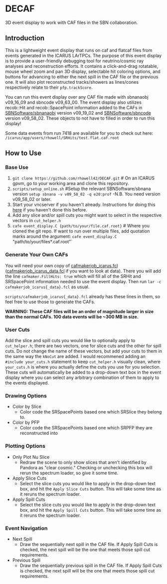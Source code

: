 # DECAF
3D event display to work with CAF files in the SBN collaboration.

## Introduction
This is a lightweight event display that runs on caf and flatcaf files from events generated in the ICARUS LArTPCs. The purpose of this event display is to provide a user-friendly debugging tool for neutrino/cosmic ray analyses and reconstruction efforts. It contains a click-and-drag rotatable, mouse wheel zoom and pan 3D display, selectable hit coloring options, and buttons for advancing to either the next spill in the CAF file or the previous one. It will also plot reconstructed tracks/showers as lines/cones respectively relate to their `pfp.trackScore`.

You can run this event display over any CAF file made with sbnanaobj v09_16_09 and sbncode v09_63_00. The event display also utilizes recob::Hit and recob::SpacePoint information added to the CAFs in [SBNSoftware/sbnanaobj](https://github.com/SBNSoftware/sbnanaobj/tree/develop) version v09_19_02 and [SBNSoftware/sbncode](https://github.com/SBNSoftware/sbncode/tree/develop) version v09_58_02. These objects to not have to filled in order to run this display!

Some data events from run 7418 are available for you to check out here: `/icarus/app/users/rhowell/SRHits/test.flat.caf.root`

## How to Use
### Base Use
1. `git clone https://github.com/rhowell42/DECAF.git` # On an ICARUS gpvm, go to your working area and clone this repository.
3. `scripts/setup_online.sh` #Setup the relevant SBNSoftware/sbnana version `setup sbnana -v v09_58_02 -q e20:prof` 
   -N.B. You need version v09_58_02 or later.
4. Start your vncserver if you haven't already. Instructions for doing this [here](https://sbnsoftware.github.io/sbndcode_wiki/Viewing_events_remotely_with_VNC.html) if you haven't done this before.
5. Add any slice and/or spill cuts you might want to select in the respective vectors in `cut_helper.h`
5. `cafe event_display.C {path/to/your/file.caf.root}` # Where you cloned the git repo. If want to run over multiple files, add quotation marks around the argument: `cafe event_display.C `"path/to/your/files*.caf.root"`

### Generate Your Own CAFs
You will need your own copy of [cafmakerjob_icarus.fcl](https://github.com/SBNSoftware/icaruscode/blob/develop/fcl/caf/cafmakerjob_icarus.fcl) ([cafmakerjob_icarus_data.fcl](https://github.com/SBNSoftware/icaruscode/blob/develop/fcl/caf/cafmakerjob_icarus_data.fcl) if you want to look at data). There you will add the line `cafmaker.FillHits: true` which will fill all of the SRHit and SRSpacePoint information needed to use the event display. Then run `lar -c cafmakerjob_icarus{_data}.fcl` as usual.

`scripts/cafmakerjob_icarus{_data}.fcl` already has these lines in them, so feel free to use those to generate the CAFs.

**WARNING: These CAF files will be an order of magnitude larger in size than the normal CAFs. 100 data events will be ~300 MB in size.**

### User Cuts
Add the slice and spill cuts you would like to optionally apply to `cut_helper.h`; there are two vectors, one for slice cuts and the other for spill cuts. Do not change the name of these vectors, but add your cuts to them in the same way the `kNoCut` are added. I would recommened adding an `#include your_cuts.h` statement to keep `cut_helper.h` visually clean, where `your_cuts.h` is where you actually define the cuts you use for you selection. These cuts will automatically be added to a drop-down text box in the event display where you can select any arbitrary combination of them to apply to the events displayed.

### Drawing Options
- Color by Slice
  - Color code the SRSpacePoints based one which SRSlice they belong to.
- Color by PFP
  - Color code the SRSpacePoints based one which SRPFP they are reconstructed into

### Plotting Options
- Only Plot Nu Slice
  - Redraw the scene to only show slices that aren't identified by Pandora as "clear cosmic." Checking or unchecking this box will rerun the spectrum loader, so give it some time.
- Apply Slice Cuts
  - Select the slice cuts you would like to apply in the drop-down text box, and hit the `Apply Slice Cuts` button. This will take some time as it reruns the spectrum loader.
- Apply Spill Cuts
  - Select the slice cuts you would like to apply in the drop-down text box, and hit the `Apply Spill Cuts` button. This will take some time as it reruns the spectrum loader.
  
### Event Navigation
- Next Spill
  - Draw the sequentially next spill in the CAF file. If Apply Spill Cuts is checked, the next spill will be the one that meets those spill cut requirements.
- Previous Spill
  - Draw the sequentially previous spill in the CAF file. If Apply Spill Cuts is checked, the next spill will be the one that meets those spill cut requirements.
